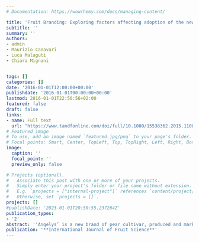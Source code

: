 ```yaml
---
# Documentation: https://wowchemy.com/docs/managing-content/

title: 'Fruit Branding: Exploring factors affecting adoption of the new pear variety Angelys® in Italian large retail'
subtitle: ''
summary: ''
authors:
- admin
- Maurizio Canavari 
- Luca Malaguti
- Chiara Mignani


tags: []
categories: []
date: '2016-01-01T12:00:00+00:00'
publishdate: '2016-01-01T00:00:00+00:00'
lastmod: 2016-01-01T22:50:56+02:00
featured: false
draft: false
links: 
- name: Full text
  url: "https://www.tandfonline.com/doi/full/10.1080/15538362.2015.1108894"
# Featured image
# To use, add an image named `featured.jpg/png` to your page's folder.
# Focal points: Smart, Center, TopLeft, Top, TopRight, Left, Right, BottomLeft, Bottom, BottomRight.
image:
  caption: ''
  focal_point: ''
  preview_only: false

# Projects (optional).
#   Associate this post with one or more of your projects.
#   Simply enter your project's folder or file name without extension.
#   E.g. `projects = ["internal-project"]` references `content/project/deep-learning/index.md`.
#   Otherwise, set `projects = []`.
projects: []
#publishDate: '2023-01-01T20:50:55.237264Z'
publication_types: 
- '2'
abstract: '‘Angelys’ is a new brand of pear cultivar, produced and marketed under the trademark license model called “Club variety.” The main aim of this article was to evaluate factors triggering a potential interest in Italian large-scale retail regarding the marketing of ‘Angelys’ and how large-scale retailers would exploit it to enhance their market potential. An explorative analysis approach was applied via in-depth, semi-structured qualitative interviews with major Italian large-scale retail fruit purchase managers. The results show that although sensory properties, handling features, and Italian origin are highly appreciated by professional customers, the need to sell at a premium price might limit the interest of retailers for this new variety. Finally, implications and recommendations for academics and operators are discussed.'
publication: '**International Journal of Fruit Science**'
---
```

